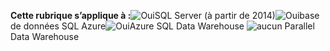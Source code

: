 <Token>**Cette rubrique s’applique à :**![Oui](media/yes.png)SQL Server (à partir de 2014)![Oui](media/yes.png)base de données SQL Azure![Oui](media/yes.png)Azure SQL Data Warehouse ![aucun](media/no.png) Parallel Data Warehouse </Token>